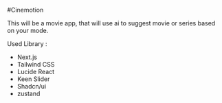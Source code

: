 #Cinemotion

This will be a movie app, that will use ai to suggest movie or series based on your mode.

Used Library :

- Next.js
- Tailwind CSS
- Lucide React
- Keen Slider
- Shadcn/ui
- zustand
